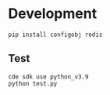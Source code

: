 # Development

```shell
pip install configobj redis
```

## Test

```shell
cde sdk use python_v3.9
python test.py
```
